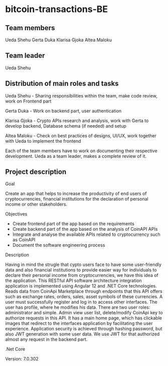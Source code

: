 # bitcoin-transactions-BE
Team members
------------

Ueda Shehu
Gerta Duka
Klarisa Gjoka
Altea Maloku

Team leader
-----------

Ueda Shehu

Distribution of main roles and tasks
------------------------------------

Ueda Shehu - Sharing responsibilities within the team, make code review, work on Frontend part

Gerta Duka - Work on backend part, user authentication

Klarisa Gjoka - Crypto APIs research and analysis, work with Gerta to develop backend, Database schema (if needed) and setup

Altea Maloku - Check on best practices of designs, UI/UX, work together with Ueda to implement the frontend

Each of the team members have to work on documenting their respective development. Ueda as a team leader, makes a complete review of it.

Project description
-------------------

Goal

Create an app that helps to increase the productivity of end users of cryptocurrencies, financial institutions for the declaration of personal income or other stakeholders.

Objectives

 - Create frontend part of the app based on the requirements
 - Create backend part of the app based on the analysis of CoinAPI APIs
 - Integrate and analyse the available APIs related to cryptocurrency such as CoinAPI
 - Document the software engineering process
 
Description

Having in mind the strugle that cypto users face to have some user-friendly data and also financial institutions 
to provide easier way for individuals to declare their personal income from cryptocurrencies, we have this idea of the application.
This RESTful API software architecture integration application is implemented using Angular 12 and .NET Core technologies. 
Reads data from CoinApi Marketplace through endpoints that this API offers such as exchange rates, orders, sales, asset symbols of these currencies.
A user must successfully register and log in to access other interfaces. The user has profile, where he modifies his data. There are two user roles: administrator and simple. Admin view user list, delete/modify CoinApi key to authorize requests in this API. It has a main home page, which has clickable images that redirect to the interfaces application by facilitating the user experience. Application security is achieved through hashing password, but also JWT generation with some user data. We use JWT for that authorized almost any request in the backend part.

.Net Core 

Version: 7.0.302
